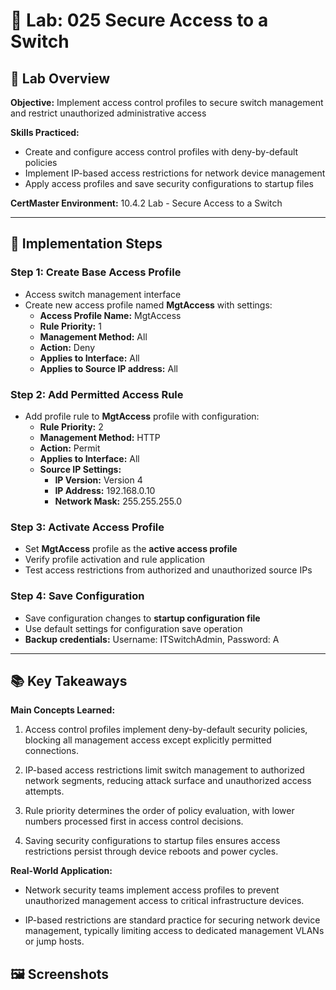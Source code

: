 # 🧪 Lab: 025 Secure Access to a Switch

## 🎯 Lab Overview

**Objective:** Implement access control profiles to secure switch management and restrict unauthorized administrative access 

**Skills Practiced:**
- Create and configure access control profiles with deny-by-default policies
- Implement IP-based access restrictions for network device management
- Apply access profiles and save security configurations to startup files 

**CertMaster Environment:** 10.4.2 Lab - Secure Access to a Switch

---
## 📝 Implementation Steps

### Step 1: Create Base Access Profile

- Access switch management interface
- Create new access profile named **MgtAccess** with settings:
    - **Access Profile Name:** MgtAccess
    - **Rule Priority:** 1
    - **Management Method:** All
    - **Action:** Deny
    - **Applies to Interface:** All
    - **Applies to Source IP address:** All

### Step 2: Add Permitted Access Rule

- Add profile rule to **MgtAccess** profile with configuration:
    - **Rule Priority:** 2
    - **Management Method:** HTTP
    - **Action:** Permit
    - **Applies to Interface:** All
    - **Source IP Settings:**
        - **IP Version:** Version 4
        - **IP Address:** 192.168.0.10
        - **Network Mask:** 255.255.255.0

### Step 3: Activate Access Profile

- Set **MgtAccess** profile as the **active access profile**
- Verify profile activation and rule application
- Test access restrictions from authorized and unauthorized source IPs

### Step 4: Save Configuration

- Save configuration changes to **startup configuration file**
- Use default settings for configuration save operation
- **Backup credentials:** Username: ITSwitchAdmin, Password: A

---
## 📚 Key Takeaways

**Main Concepts Learned:**

1. Access control profiles implement deny-by-default security policies, blocking all management access except explicitly permitted connections.
    
2. IP-based access restrictions limit switch management to authorized network segments, reducing attack surface and unauthorized access attempts.
    
3. Rule priority determines the order of policy evaluation, with lower numbers processed first in access control decisions.
    
4. Saving security configurations to startup files ensures access restrictions persist through device reboots and power cycles.
    

**Real-World Application:**

- Network security teams implement access profiles to prevent unauthorized management access to critical infrastructure devices.
    
- IP-based restrictions are standard practice for securing network device management, typically limiting access to dedicated management VLANs or jump hosts.
    
## 🖼️ Screenshots
